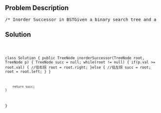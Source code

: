 <!--
<style>
  body { font-family: Arial, sans-serif; }
  .container { max-width: 700px; margin: 0 auto; padding: 10px; }
  .comment-block { background-color: #f9f9f9; padding: 10px; border-left: 5px solid #ccc; overflow-wrap: break-word; white-space: pre-wrap; }
  .code-block { background-color: #f4f4f4; padding: 10px; border: 1px solid #ddd; overflow-wrap: break-word; white-space: pre-wrap; }
</style>
-->

<div class='container'>
<h2>Problem Description</h2>
<div class='comment-block'>
<pre>
/* Inorder Successor in BSTGiven a binary search tree and a node in it, find the in-ordersuccessor of that node in the BST.Note: If the given node has no in-order successor in the tree, return null.In Binary Tree, Inorder successor of a node is the next node inInorder traversal of the Binary Tree.Inorder Successor is NULL for the last node in Inoorder traversal.In Binary Search Tree, Inorder Successor of an input node can alsobe defined as the node with the smallest key greater than the key of input node.So, it is sometimes important to find next node in sorted order.                   20                  /  \                 8   22                / \               4   12                  /  \                 10  14In the above diagram, inorder successor of 8 is 10,inorder successor of 10 is 12 and inorder successor of 14 is 20.*//** * Definition for a binary tree node. * public class TreeNode { *     int val; *     TreeNode left; *     TreeNode right; *     TreeNode(int x) { val = x; } * } */</pre>
</div>

<h2>Solution</h2>
<div class='code-block'>
<pre><code class='language-java'>

class Solution {
    public TreeNode inorderSuccessor(TreeNode root, TreeNode p) {
        TreeNode succ = null;
        while(root != null) {
            if(p.val >= root.val) { //往右拐
                root = root.right;
            }else { //往左拐
                succ = root;
                root = root.left;
            }
        }
        
        return succ;
    }
}</code></pre>
</div>
</div>

